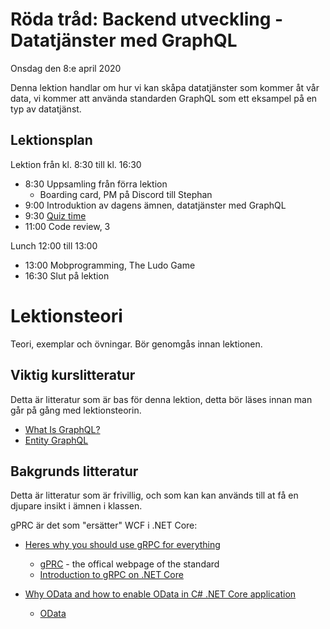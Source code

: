 # Röda tråd: Backend utveckling - Datatjänster med GraphQL

Onsdag den 8:e april 2020

Denna lektion handlar om hur vi kan skåpa datatjänster som kommer åt vår data, vi kommer att använda standarden GraphQL som ett eksampel på en typ av datatjänst.

## Lektionsplan
Lektion från kl. 8:30 till kl. 16:30

* 8:30 Uppsamling från förra lektion    
  - Boarding card, PM på Discord till Stephan
* 9:00 Introduktion av dagens ämnen, datatjänster med GraphQL
* 9:30 [Quiz time](https://pgbsnh19.github.io/dataatkomst/strategy_quiztime.html)
* 11:00 Code review, 3

Lunch 12:00 till 13:00

* 13:00 Mobprogramming, The Ludo Game
* 16:30 Slut på lektion

# Lektionsteori

Teori, exemplar och övningar. Bör genomgås innan lektionen.

## Viktig kurslitteratur
Detta är litteratur som är bas för denna lektion, detta bör läses innan man går på gång med lektionsteorin.

* [What Is GraphQL?](https://www.youtube.com/watch?v=VjXb3PRL9WI)
* [Entity GraphQL](https://github.com/lukemurray/EntityGraphQL)

## Bakgrunds litteratur
Detta är litteratur som är frivillig, och som kan kan används till at få en djupare insikt i ämnen i klassen.

gPRC är det som "ersätter" WCF i .NET Core:

* [Heres why you should use gRPC for everything](https://snede.net/heres-why-you-should-use-grpc-for-everything/)

  * [gPRC](https://grpc.io/) - the offical webpage of the standard
  * [Introduction to gRPC on .NET Core](https://docs.microsoft.com/en-us/aspnet/core/grpc/?view=aspnetcore-3.1)

* [Why OData and how to enable OData in C# .NET Core application](https://medium.com/@abhi.bansal08/why-odata-and-how-to-enable-odata-in-c-net-core-application-1f13ad6ca3d1)

  * [OData](https://www.odata.org/)
  
  

